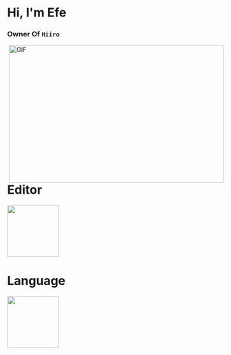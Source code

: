 # Hi, I'm Efe

### Owner Of `Hiiro`
<img align="right" alt="GIF" src="https://github.com/abhisheknaiidu/abhisheknaiidu/blob/master/code.gif?raw=true" width="500" height="320" />

# Editor

<img src="https://cdn.discordapp.com/attachments/869608324365164656/1009135015575162931/file_type_vscode_icon_130084.png" width="120" height="120">

# Language

<img src="https://cdn.discordapp.com/attachments/869608324365164656/1009137728245485598/javascriptlogo.png" width="120" height="120">

